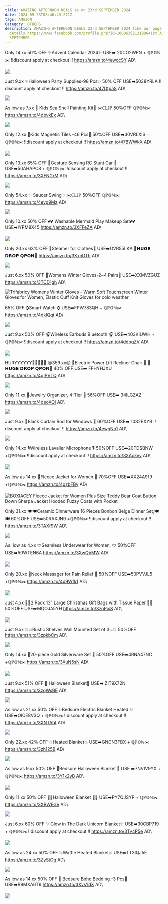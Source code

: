 ```yaml
---
title: AMAZING AFTERNOON DEALS as on 23rd SEPTEMBER 2024
date: 2024-09-23T08:40:49.271Z
tags: AMAZON
Category: OTHERS
description: AMAZING AFTERNOON DEALS 23rd SEPTEMBER 2024 like our page for more
  details https://www.facebook.com/profile.php?id=1000636212198641st AUGUST9th
  SEPTEMBER
---
```

Only 14.xx
50% OFF
 ✨Advent Calendar 2024✨
USE➡️ 20CO2WEN + ℚℙ𝕆ℕ✂️ 
‼️discount apply at checkout ‼️
https://amzn.to/4ewccSY
AD\
<!--StartFragment-->

![](https://m.media-amazon.com/images/I/71J2HDLuBSL._AC_SL1500_.jpg)

<!--EndFragment-->

Just 9.xx
✨Halloween Party Supplies-98 Pcs✨
50% OFF
USE➡️5038YRLA
‼️discount apply at checkout ‼️
https://amzn.to/47DtpaS
AD\
<!--StartFragment-->

![](https://m.media-amazon.com/images/I/81brEURh7vL._AC_SL1500_.jpg)

<!--EndFragment-->

As low as 7.xx
🌈 Kids Sea Shell Painting Kit🌈
✂️ℂ𝕃𝕀ℙ 50%OFF ℚℙ𝕆ℕ✂️
https://amzn.to/4dbvkEx
AD\
<!--StartFragment-->

![](https://m.media-amazon.com/images/I/71JlRy90EYL._AC_SL1500_.jpg)

<!--EndFragment-->

Only 12.xx
 🌟Kids Magnetic Tiles -46 Pcs🌟
50%OFF
USE➡️30VRLXIS + ℚℙ𝕆ℕ✂️ 
‼️discount apply at checkout ‼️
https://amzn.to/47BWWkX
AD\
<!--StartFragment-->

![](https://m.media-amazon.com/images/I/81mdqfxaB9L._AC_SL1500_.jpg)

<!--EndFragment-->

Only 13.xx
65% OFF 
🚗Gesture Sensing RC Stunt Car 🚗\
USE➡️50AHAPC8 + ℚℙ𝕆ℕ✂️ 
‼️discount apply at checkout ‼️
https://amzn.to/3XFNGrM
AD\
<!--StartFragment-->

![](https://m.media-amazon.com/images/I/71ZNP9fcQOL._AC_SL1500_.jpg)

<!--EndFragment-->



Only 54.xx
✨ Saucer Swing✨
✂️ℂ𝕃𝕀ℙ 50%OFF ℚℙ𝕆ℕ✂️
https://amzn.to/4evp9Mz
AD\
<!--StartFragment-->

![](https://m.media-amazon.com/images/I/81pnRHDbXdL._AC_SL1500_.jpg)

<!--EndFragment-->

Only 10.xx
50% OFF
💕💕 Washable Mermaid Play Makeup Set💕💕
USE➡️IYPM8X45
https://amzn.to/3XFFeZA
AD\
<!--StartFragment-->

![](https://m.media-amazon.com/images/I/81mI1cefNIL._AC_SL1500_.jpg)

<!--EndFragment-->

Only 20.xx
63% OFF 
🌟Steamer for Clothes🌟
 USE➡️OVR55LKA
💸𝗛𝗨𝗚𝗘 𝗗𝗥𝗢𝗣 𝗤𝗣𝗢𝗡💸
https://amzn.to/3XxnDTh
AD\
<!--StartFragment-->

![](https://m.media-amazon.com/images/I/71My+7gjqGL._AC_SL1500_.jpg)

<!--EndFragment-->

Just 6.xx
50% OFF 
🧤Womens Winter Gloves-2~4 Pairs🧤
USE➡️XXMVZGUZ 
https://amzn.to/3TCD1gh
AD\
<!--StartFragment-->

![Trifabricy Womens Winter Gloves - Warm Soft Touchscreen Winter Gloves for Women, Elastic Cuff Knit Gloves for cold weather](https://m.media-amazon.com/images/I/81niOuYntgL._AC_SX679_.jpg)

<!--EndFragment-->

65% OFF 
⌚Smart Watch ⌚
USE➡️FPW783QH + ℚℙ𝕆ℕ✂️
https://amzn.to/4dklQqt
AD\
<!--StartFragment-->

![](https://m.media-amazon.com/images/I/71t6AYDoLvL._AC_SL1500_.jpg)

<!--EndFragment-->

Just 9.xx
50% OFF 
🎧Wireless Earbuds Bluetooth 🎧
USE➡️403KIUWH + ℚℙ𝕆ℕ✂️
‼️discount apply at checkout ‼️
https://amzn.to/4ddbqZV
AD\
<!--StartFragment-->

![](https://m.media-amazon.com/images/I/61hTPfIOGsL._AC_SL1500_.jpg)

<!--EndFragment-->

HURYYYYYY🏃‍♀️🏃🏃‍♀️
😍359.xx😍
💺Electric Power Lift Recliner Chair 💺
💸𝗛𝗨𝗚𝗘 𝗗𝗥𝗢𝗣 𝗤𝗣𝗢𝗡💸
40% OFF
USE➡️ FFHYHJXU 
https://amzn.to/4gIPVTQ
AD\
<!--StartFragment-->

![](https://m.media-amazon.com/images/I/91vBnpQq3kL._AC_SL1500_.jpg)

<!--EndFragment-->

Only 11.xx
💍Jewelry Organizer, 4-Tier 💍
56%OFF
USE➡️ 34ILGZAZ
https://amzn.to/4deoXQI
AD\
<!--StartFragment-->

![](https://m.media-amazon.com/images/I/81eXlR8CQsL._AC_SL1500_.jpg)

<!--EndFragment-->

Just 9.xx
🚨Black Curtain Rod for Windows 🚨
60%OFF
USE➡️ 10S2EXYB
‼️discount apply at checkout ‼️
https://amzn.to/4ewgNo1
AD\
<!--StartFragment-->

![](https://m.media-amazon.com/images/I/71EHvTLM6sL._AC_SL1500_.jpg)

<!--EndFragment-->

Only 14.xx
🎙️Wireless Lavalier Microphone 🎙️
50%OFF
USE➡️20TDSBNW +ℚℙ𝕆ℕ✂️
‼️discount apply at checkout ‼️
https://amzn.to/3XAokev
AD\
<!--StartFragment-->

![](https://m.media-amazon.com/images/I/71zkmPEP2cL._AC_SL1500_.jpg)

<!--EndFragment-->

As low as 14.xx
🧥Fleece Jacket for Women 🧥
70%OFF
USE➡️XX24A919 +ℚℙ𝕆ℕ✂️
https://amzn.to/4gzbFBy
AD\
<!--StartFragment-->

![BOXIACEY Fleece Jacket for Women Plus Size Teddy Bear Coat Button Down Sherpa Jacket Hooded Fuzzy Coats with Pocket](https://m.media-amazon.com/images/I/71WxAgW2o0L._AC_SX466_.jpg)

<!--EndFragment-->

Only 31.xx
🍽️🍽️Ceramic Dinnerware 16 Pieces Bonbon Beige Dinner Set,🍽️🍽️
60%OFF
USE➡️50RAXJN9 +ℚℙ𝕆ℕ✂️
‼️discount apply at checkout ‼️
https://amzn.to/3TAXf9W
AD\
<!--StartFragment-->

![](https://m.media-amazon.com/images/I/61ph+8b6RpL._AC_SL1500_.jpg)

<!--EndFragment-->

As. low as 4.xx
🩲Seamless Underwear for Women, 🩲
50%OFF
USE➡️50WTEN6A
https://amzn.to/3XwQbMW
AD\
<!--StartFragment-->

![](https://m.media-amazon.com/images/I/81w0Rp8uuYL._AC_SX522_.jpg)

<!--EndFragment-->

Only 20.xx
🌟Neck Massager for Pain Relief 🌟
50%OFF
USE➡️50PVVJL5 +ℚℙ𝕆ℕ✂️
https://amzn.to/4d9Wfk1
AD\
<!--StartFragment-->

![](https://m.media-amazon.com/images/I/71ygUKzcVEL._AC_SL1500_.jpg)

<!--EndFragment-->

Just 4.xx
🌲🌲2 Pack 13" Large Christmas Gift Bags with Tissue Paper  🌲🌲\
50%OFF
USE➡️MQOJA5YH
https://amzn.to/3zoPixS
AD\
<!--StartFragment-->

![](https://m.media-amazon.com/images/I/81cHBpLyq0L._AC_SL1500_.jpg)

<!--EndFragment-->

Just 9.xx
💥💥Rustic Shelves Wall Mounted Set of 3💥💥
50%OFF
https://amzn.to/3zpkbCm
AD\
<!--StartFragment-->

![](https://m.media-amazon.com/images/I/715iyjhwQcL._AC_SL1500_.jpg)

<!--EndFragment-->

Only 14.xx
🍴20-piece Gold Silverware Set 🍴
50%OFF
USE➡️4RNA47NC +ℚℙ𝕆ℕ✂️
https://amzn.to/3XuN5sN
AD\
<!--StartFragment-->

![](https://m.media-amazon.com/images/I/61RRXSqtpPS._AC_SL1000_.jpg)

<!--EndFragment-->

Just 9.xx
51% OFF
🎃 Halloween Blanket🎃
USE➡️ ZIT9X72N 
https://amzn.to/3zqWsBE
AD\
<!--StartFragment-->

![](https://m.media-amazon.com/images/I/91ODpOl7bbL._AC_SL1500_.jpg)

<!--EndFragment-->

As low as 21.xx
50% OFF 
✨Bedsure Electric Blanket Heated ✨
USE➡️OICE8V3Q + ℚℙ𝕆ℕ✂️ 
‼️discount apply at checkout ‼️
https://amzn.to/3XNTAbt
AD\
<!--StartFragment-->

![](https://m.media-amazon.com/images/I/91wEeZQgGyL._AC_SL1500_.jpg)

<!--EndFragment-->

Only 22.xx
42% OFF 
💥Heated Blanket💥
USE➡️GNCN3FBX + ℚℙ𝕆ℕ✂️ 
https://amzn.to/3zh125B
AD\
<!--StartFragment-->

![](https://m.media-amazon.com/images/I/814SJL-q7WL._AC_SL1500_.jpg)

<!--EndFragment-->

As low as 9.xx
50% OFF 
🎃Bedsure Halloween Blanket 🎃
USE ➡️7NVIV9YX + ℚℙ𝕆ℕ✂️ 
https://amzn.to/3Y1k2yB
AD\
<!--StartFragment-->

![](https://m.media-amazon.com/images/I/91FexHfCfML._AC_SL1500_.jpg)

<!--EndFragment-->



Only 11.xx
50% OFF 
👻💀Halloween Blanket 👻💀
USE➡️PY7QJSYP + ℚℙ𝕆ℕ✂️ 
https://amzn.to/3XBWEGe
AD\
<!--StartFragment-->

![](https://m.media-amazon.com/images/I/81UNBlo5+ZL._AC_SL1500_.jpg)

<!--EndFragment-->

Just 6.xx
60% OFF
✨ Glow in The Dark Unicorn Blanket✨
USE➡️30CBP719 + ℚℙ𝕆ℕ✂️ 
‼️discount apply at checkout ‼️
https://amzn.to/3Ty4P5e
AD\
<!--StartFragment-->

![](https://m.media-amazon.com/images/I/A1fC3aKk-0L._AC_SL1500_.jpg)

<!--EndFragment-->

As low as 24.xx
50% OFF 
💥Waffle Heated Blanket💥
USE➡️TT3IQJ5E
https://amzn.to/3ZyStOg
AD\
<!--StartFragment-->

![](https://m.media-amazon.com/images/I/61MaZPiHQIL._AC_SL1500_.jpg)

<!--EndFragment-->



As low as 14.xx
50% OFF
🎀 Bedsure Boho Bedding -3 Pcs🎀USE➡️R9MXA6T9 
https://amzn.to/3XvsYdX
AD\
<!--StartFragment-->

![](https://m.media-amazon.com/images/I/81V2VTJfFqL._AC_SL1500_.jpg)

<!--EndFragment-->